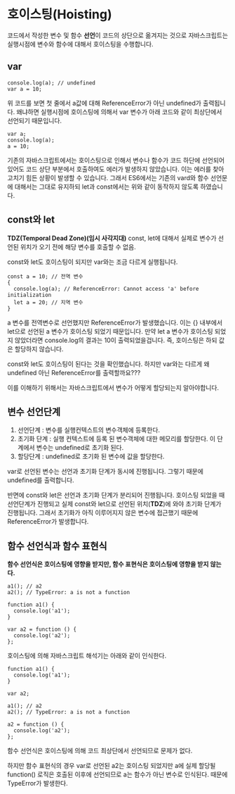 # 호이스팅(Hoisting)

코드에서 작성한 변수 및 함수 **선언**이 코드의 상단으로 옮겨지는 것으로 자바스크립트는 실행시점에 변수와 함수에 대해서 호이스팅을 수행합니다.

## var

```
console.log(a); // undefined
var a = 10;
```

위 코드를 보면 첫 줄에서 a값에 대해 ReferenceError가 아닌 undefined가 출력됩니다. 왜냐하면 실행시점에 호이스팅에 의해서 var 변수가 아래 코드와 같이 최상단에서 선언되기 때문입니다.

```
var a;
console.log(a);
a = 10;
```

기존의 자바스크립트에서는 호이스팅으로 인해서 변수나 함수가 코드 하단에 선언되어 있어도 코드 상단 부분에서 호출하여도 에러가 발생하지 않았습니다. 이는 에러를 찾아 고치기 힘든 상황이 발생할 수 있습니다. 그래서 ES6에서는 기존의 vard와 함수 선언문에 대해서는 그대로 유지하되 let과 const에서는 위와 같이 동작하지 않도록 하였습니다.

## const와 let

**TDZ(Temporal Dead Zone)(임시 사각지대)**
const, let에 대해서 실제로 변수가 선언된 위치가 오기 전에 해당 변수를 호출할 수 없음.

const와 let도 호이스팅이 되지만 var와는 조금 다르게 실행됩니다.

```
const a = 10; // 전역 변수
{
  console.log(a); // ReferenceError: Cannot access 'a' before initialization
  let a = 20; // 지역 변수
}
```

a 변수를 전역변수로 선언했지만 ReferenceError가 발생했습니다. 이는 {} 내부에서 let으로 선언된 a 변수가 호이스팅 되었기 때문입니다. 만약 let a 변수가 호이스팅 되었지 않았더라면 console.log의 결과는 10이 출력되었을겁니다. 즉, 호이스팅은 하되 값은 할당하지 않습니다.

const와 let도 호이스팅이 된다는 것을 확인했습니다. 하지만 var와는 다르게 왜 undefined 아닌 ReferenceError를 출력할까요???

이를 이해하기 위해서는 자바스크립트에서 변수가 어떻게 할당되는지 알아야합니다.

## 변수 선언단계

1. 선언단계 : 변수를 실행컨텍스트의 변수객체에 등록한다.
2. 초기화 단계 : 실행 컨텍스트에 등록 된 변수객체에 대한 메모리를 할당한다. 이 단계에서 변수는 undefined로 초기화 된다.
3. 할당단계 : undefined로 초기화 된 변수에 값을 할당한다.

var로 선언된 변수는 선언과 초기화 단계가 동시에 진행됩니다. 그렇기 때문에 undefined를 출력합니다.

반면에 const와 let은 선언과 초기화 단계가 분리되어 진행됩니다. 호이스팅 되었을 때 선언단계가 진행되고 실제 const와 let으로 선언된 위치(**TDZ**)에 와야 초기화 단계가 진행됩니다. 그래서 초기화가 아직 이루어지지 않은 변수에 접근했기 때문에 ReferenceError가 발생합니다.

## 함수 선언식과 함수 표현식

**함수 선언식은 호이스팅에 영향을 받지만, 함수 표현식은 호이스팅에 영향을 받지 않는다.**

```
a1(); // a2
a2(); // TypeError: a is not a function

function a1() {
  console.log('a1');
}

var a2 = function () {
  console.log('a2');
};
```

호이스팅에 의해 자바스크립트 해석기는 아래와 같이 인식한다.

```
function a1() {
  console.log('a1');
}

var a2;

a1(); // a2
a2(); // TypeError: a is not a function

a2 = function () {
  console.log('a2');
};
```

함수 선언식은 호이스팅에 의해 코드 최상단에서 선언되므로 문제가 없다.

하지만 함수 표현식의 경우 var로 선언된 a2는 호이스팅 되었지만 a에 실제 할당될 function() 로직은 호출된 이후에 선언되므로 a는 함수가 아닌 변수로 인식된다. 때문에 TypeError가 발생한다.
